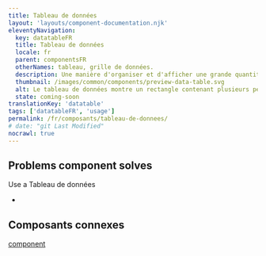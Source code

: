 ```yaml
---
title: Tableau de données
layout: 'layouts/component-documentation.njk'
eleventyNavigation:
  key: datatableFR
  title: Tableau de données
  locale: fr
  parent: componentsFR
  otherNames: tableau, grille de données.
  description: Une manière d'organiser et d'afficher une grande quantité de données dans des rangées et des colonnes.
  thumbnail: /images/common/components/preview-data-table.svg
  alt: Le tableau de données montre un rectangle contenant plusieurs petits rectangles. En haut du tableau se trouve un rectangle gris clair plus large qui s'étend sur toute la longueur du tableau et qui représente l'en-tête de celui-ci. En bas du tableau se trouvent des rectangles gris foncés plus petits qui représentent les données dans le tableau.
  state: coming-soon
translationKey: 'datatable'
tags: ['datatableFR', 'usage']
permalink: /fr/composants/tableau-de-donnees/
# date: "git Last Modified"
nocrawl: true
---
```


## Problems component solves

Use a Tableau de données

-

<article class="bg-full-width bg-primary text-light pt-600 pb-300 my-600">
  <h2 class="mt-0 mb-300">Composants connexes</h2>

<a href="" class="link-light">component</a>

</article>
